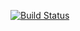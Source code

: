 [![Build Status](https://travis-ci.org/ArtemN3/deposit-calc152.svg?branch=master)](https://travis-ci.org/ArtemN3/deposit-calc152)